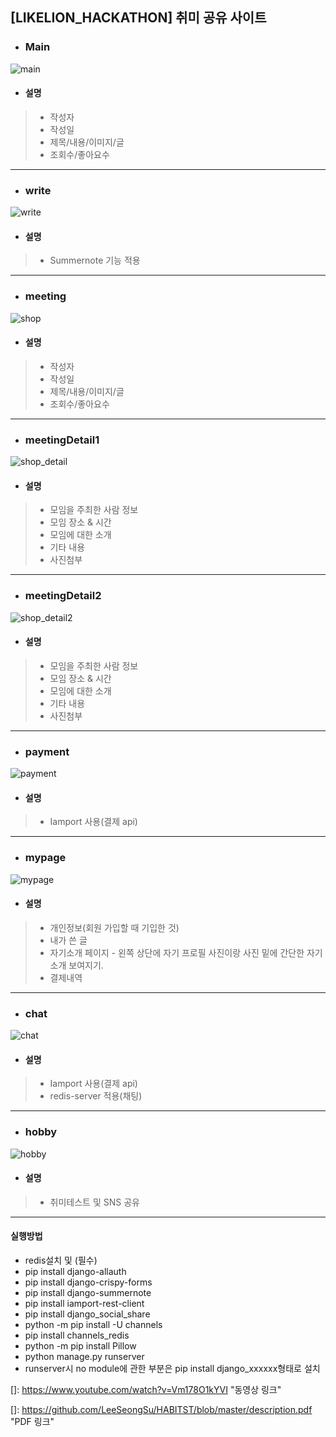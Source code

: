 ## [LIKELION_HACKATHON] 취미 공유 사이트

- ### Main

![main](https://user-images.githubusercontent.com/48213832/111589631-7345c400-8808-11eb-8a82-00b44791920e.PNG)

- ####  설명

> - 작성자
> - 작성일
> - 제목/내용/이미지/글
> - 조회수/좋아요수

------



- ### write

![write](https://user-images.githubusercontent.com/48213832/111589524-4abdca00-8808-11eb-9d72-e6b3d2c96e2d.PNG)

- #### 설명

> - Summernote 기능 적용

------



- ### meeting

![shop](https://user-images.githubusercontent.com/48213832/111589531-4d202400-8808-11eb-8796-0941db3fb261.PNG)

- #### 설명

> - 작성자
> - 작성일
> - 제목/내용/이미지/글
> - 조회수/좋아요수

------



- ### meetingDetail1

![shop_detail](https://user-images.githubusercontent.com/48213832/111589537-4f827e00-8808-11eb-81f4-fe33f88738f3.PNG)

- #### 설명

> - 모임을 주최한 사람 정보
> - 모임 장소 & 시간
> - 모임에 대한 소개
> - 기타 내용
> - 사진첨부

------



- ### meetingDetail2

![shop_detail2](https://user-images.githubusercontent.com/48213832/111589566-5ad5a980-8808-11eb-902b-6414d2ac242b.PNG)

- #### 설명

> - 모임을 주최한 사람 정보
> - 모임 장소 & 시간
> - 모임에 대한 소개
> - 기타 내용
> - 사진첨부

------



- ### payment

![payment](https://user-images.githubusercontent.com/48213832/111589572-5c06d680-8808-11eb-82c8-f6c39d3ed60d.PNG)

- #### 설명

> - Iamport 사용(결제 api)

------



- ### mypage

![mypage](https://user-images.githubusercontent.com/48213832/111589897-cb7cc600-8808-11eb-8c72-49df22f98cc7.PNG)

- #### 설명

> - 개인정보(회원 가입할 때 기입한 것)
> - 내가 쓴 글
> - 자기소개 페이지 - 왼쪽 상단에 자기 프로필 사진이랑 사진 밑에 간단한 자기소개 보여지기.
> - 결제내역

------



- ### chat

![chat](https://user-images.githubusercontent.com/48213832/111589580-5dd09a00-8808-11eb-8800-3416170dfbbc.PNG)

- #### 설명

> - Iamport 사용(결제 api)
> - redis-server 적용(채팅)

------



- ### hobby

![hobby](https://user-images.githubusercontent.com/48213832/111589589-61642100-8808-11eb-96e1-cd55b7da6d5b.PNG)

- #### 설명

> - 취미테스트 및 SNS 공유

------



#### 실행방법

- redis설치 및 (필수)
- pip install django-allauth
- pip install django-crispy-forms
- pip install django-summernote
- pip install iamport-rest-client
- pip install django_social_share
- python -m pip install -U channels
- pip install channels_redis
- python -m pip install Pillow
- python manage.py runserver
- runserver시 no module에 관한 부분은 pip install django_xxxxxx형태로 설치

[]: https://www.youtube.com/watch?v=Vm178O1kYVI	"동영상 링크"

[]: https://github.com/LeeSeongSu/HABITST/blob/master/description.pdf	"PDF 링크"



